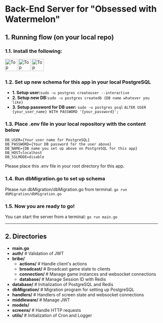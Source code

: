 # **Back-End Server for "Obsessed with Watermelon"**
## **1. Running flow (on your local repo)**
### **1.1. Install the following:**
<p align="left">
  <img alt="Top Langs" height="40px" src="https://img.shields.io/badge/Go-%2300ADD8.svg?&logo=go&logoColor=white" />
  <img alt="Top Langs" height="40px" src="https://img.shields.io/badge/Postgres-%23316192.svg?logo=postgresql&logoColor=white" />
  <img alt="Top Langs" height="40px" src="https://img.shields.io/badge/Redis-%23DD0031.svg?logo=redis&logoColor=white" />
</p>

### **1.2. Set up new schema for this app in your local PostgreSQL**
- **1. Setup user:**`sudo -u postgres createuser --interactive`
- **2. Setup new DB:**`sudo -u postgres createdb {DB name whatever you like}`
- **3. Setup password for DB user:**
`sudo -u postgres psql`
`ALTER USER {your_user_name} WITH PASSWORD '{your_password}';`

### **1.3. Place .env file in your local repository with the content below**
```
DB_USER={Your user name for PostgreSQL}
DB_PASSWORD={Your DB password for the user above}
DB_NAME={DB name you set up above on PostgreSQL for this app}
DB_HOST=localhost
DB_SSLMODE=disable
```
Please place this .env file in your root directory for this app.

### **1.4. Run dbMigration.go to set up schema**
Please run dbMigration/dbMigration.go from terminal.
`go run dbMigration/dbMigration.go`

### **1.5. Now you are ready to go!**
You can start the server from a terminal: `go run main.go`

---
## **2. Directories**
- **main.go**
- **auth/**          # Validation of JWT
- **bribe/**
  - **actions/**     # Handle client's actions
  - **broadcast/**   # Broadcast game state to clients
  - **connection/**  # Manage game instances and websocket connections
  - **database/**    # Manage Session ID with Redis
- **database/**      # Initialization of PostgreSQL and Redis
- **dbMigration/**   # Migration program for setting up PostgreSQL
- **handlers/**      # Handlers of screen state and websocket connections
- **middleware/**    # Manage JWT
- **models/**
- **screens/**       # Handle HTTP requests
- **utils/**         # Initialization of Cron and Logger